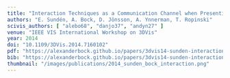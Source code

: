 ```yaml
---
title: "Interaction Techniques as a Communication Channel when Presenting 3D Visualizations"
authors: "E. Sundén, A. Bock, D. Jönsson, A. Ynnerman, T. Ropinski"
scivis_authors: [ "alebo68", "danjo37", "andyn27" ]
venue: "IEEE VIS International Workshop on 3DVis"
year: 2014
doi: "10.1109/3DVis.2014.7160102"
pdf: "https://alexanderbock.github.io/papers/3dvis14-sunden-interaction_techniques.pdf"
bib: "https://alexanderbock.github.io/papers/3dvis14-sunden-interaction_techniques.bib"
thumbnail: "/images/publications/2014_sunden_bock_interaction.png"
---
```


